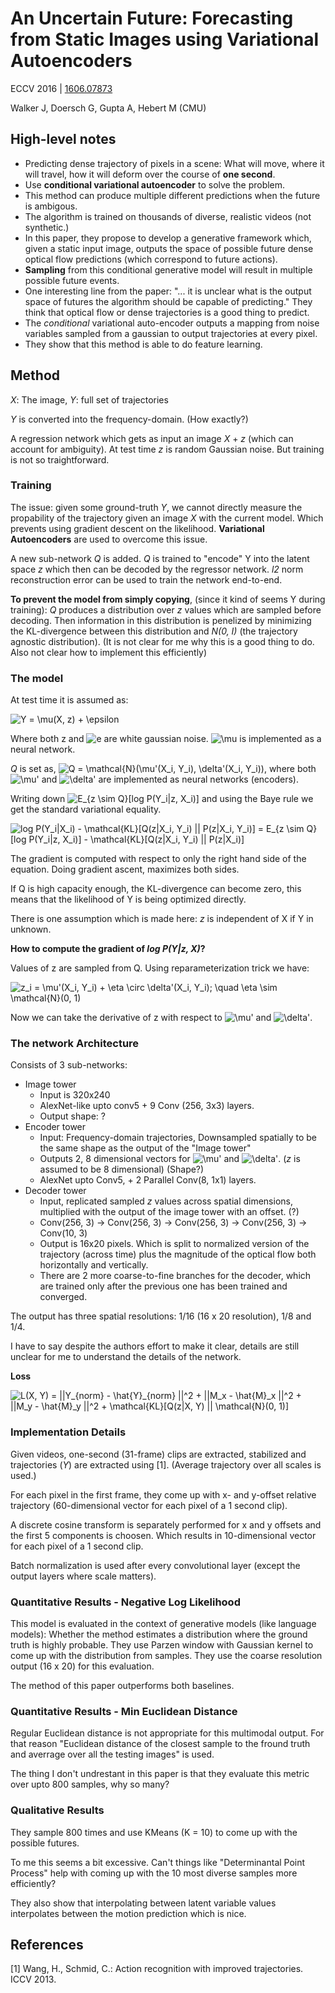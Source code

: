 # An Uncertain Future: Forecasting from Static Images using Variational Autoencoders

ECCV 2016 | [1606.07873](http://arxiv.org/abs/1606.07873)

Walker J, Doersch G, Gupta A, Hebert M (CMU)

## High-level notes

* Predicting dense trajectory of pixels in a scene: What will move, where it will travel, how it will deform over the course of **one second**.
* Use **conditional variational autoencoder** to solve the problem.
* This method can produce multiple different predictions when the future is ambigous.
* The algorithm is trained on thousands of diverse, realistic videos (not synthetic.)
* In this paper, they propose to develop a generative framework which, given a static input image, outputs the space of possible future dense optical flow predictions (which correspond to future actions).
* **Sampling** from this conditional generative model will result in multiple possible future events.
* One interesting line from the paper: "... it is unclear what is the output space of futures the algorithm should be capable of predicting." They think that optical flow or dense trajectories is a good thing to predict.
* The _conditional_ variational auto-encoder outputs a mapping from noise variables sampled from a gaussian to output trajectories at every pixel.
* They show that this method is able to do feature learning.

## Method
_X_: The image, _Y_: full set of trajectories

_Y_ is converted into the frequency-domain. (How exactly?)

A regression network which gets as input an image _X_ + _z_ (which can account for ambiguity).
At test time _z_ is random Gaussian noise.
But training is not so traightforward.

### Training

The issue: given some ground-truth _Y_, we cannot directly measure the propability of the trajectory given an image _X_ with the current model. Which prevents using gradient descent on the likelihood. **Variational Autoencoders** are used to overcome this issue.

A new sub-network _Q_ is added. _Q_ is trained to "encode" Y into the latent space _z_ which then can be decoded by the regressor network. _l2_ norm reconstruction error can be used to train the network end-to-end.

**To prevent the model from simply copying**, (since it kind of seems Y during training): _Q_ produces a distribution over _z_ values which are sampled before decoding. Then information in this distribution is penelized by minimizing the KL-divergence between this distribution and _N(0, I)_ (the trajectory agnostic distribution). (It is not clear for me why this is a good thing to do. Also not clear how to implement this efficiently)

### The model

At test time it is assumed as:

![Y = \mu(X, z) + \epsilon](https://chart.googleapis.com/chart?cht=tx&chl=Y%20%3D%20%5Cmu(X%2C%20z)%20%2B%20%5Cepsilon)

Where both z and ![e](https://chart.googleapis.com/chart?cht=tx&chl=\epsilon) are white gaussian noise. ![\mu](https://chart.googleapis.com/chart?cht=tx&chl=\mu) is implemented as a neural network.

_Q_ is set as, ![Q = \mathcal{N}(\mu'(X_i, Y_i), \delta'(X_i, Y_i))](https://chart.googleapis.com/chart?cht=tx&chl=Q%20%3D%20%5Cmathcal%7BN%7D(%5Cmu%27(X_i%2C%20Y_i)%2C%20%5Cdelta%27(X_i%2C%20Y_i))), where both ![\mu'](https://chart.googleapis.com/chart?cht=tx&chl=\mu%27) and ![\delta'](https://chart.googleapis.com/chart?cht=tx&chl=\delta%27) are implemented as neural networks (encoders).

Writing down ![E_{z \sim Q}[log P(Y_i|z, X_i)]](https://chart.googleapis.com/chart?cht=tx&chl=E_%7Bz%20%5Csim%20Q%7D%5Blog%20P(Y_i%7Cz%2C%20X_i)%5D) and using the Baye rule we get the standard variational equality.

![log P(Y_i|X_i) - \mathcal{KL}[Q(z|X_i, Y_i)  ||  P(z|X_i, Y_i)] =  E_{z \sim Q} [log P(Y_i|z, X_i)] - \mathcal{KL}[Q(z|X_i, Y_i) || P(z|X_i)]](https://chart.googleapis.com/chart?cht=tx&chl=log%20P(Y_i%7CX_i)%20-%20%5Cmathcal%7BKL%7D%5BQ(z%7CX_i%2C%20Y_i)%20%20%7C%7C%20%20P(z%7CX_i%2C%20Y_i)%5D%20%3D%20%20E_%7Bz%20%5Csim%20Q%7D%20%5Blog%20P(Y_i%7Cz%2C%20X_i)%5D%20-%20%5Cmathcal%7BKL%7D%5BQ(z%7CX_i%2C%20Y_i)%20%7C%7C%20P(z%7CX_i)%5D)

The gradient is computed with respect to only the right hand side of the equation. Doing gradient ascent, maximizes both sides.

If Q is high capacity enough, the KL-divergence can become zero, this means that the likelihood of Y is being optimized directly.

There is one assumption which is made here: _z_ is independent of X if Y in unknown.

**How to compute the gradient of _log P(Y|z, X)_?**

Values of z are sampled from Q. Using reparameterization trick we have:

![z_i = \mu'(X_i, Y_i) + \eta \circ \delta'(X_i, Y_i); \quad \eta \sim \mathcal{N}(0, 1)](https://chart.googleapis.com/chart?cht=tx&chl=z_i%20%3D%20%5Cmu%27(X_i%2C%20Y_i)%20%2B%20%5Ceta%20%5Ccirc%20%5Cdelta%27(X_i%2C%20Y_i)%3B%20%5Cquad%20%5Ceta%20%5Csim%20%5Cmathcal%7BN%7D(0%2C%201))

Now we can take the derivative of z with respect to ![\mu'](https://chart.googleapis.com/chart?cht=tx&chl=\mu%27) and ![\delta'](https://chart.googleapis.com/chart?cht=tx&chl=\delta%27).

### The network Architecture

Consists of 3 sub-networks:

* Image tower
	- Input is 320x240
	- AlexNet-like upto conv5 + 9 Conv (256, 3x3) layers.
	- Output shape: ?
* Encoder tower
	- Input: Frequency-domain trajectories, Downsampled spatially to be the same shape as the output of the "Image tower"
	- Outputs 2, 8 dimensional vectors for ![\mu'](https://chart.googleapis.com/chart?cht=tx&chl=\mu%27) and ![\delta'](https://chart.googleapis.com/chart?cht=tx&chl=\delta%27). (_z_ is assumed to be 8 dimensional) (Shape?)
	- AlexNet upto Conv5, + 2 Parallel Conv(8, 1x1) layers.
* Decoder tower
	- Input, replicated sampled _z_ values across spatial dimensions, multiplied with the output of the image tower with an offset. (?)
	- Conv(256, 3) -> Conv(256, 3) -> Conv(256, 3) -> Conv(256, 3) -> Conv(10, 3)
	- Output is 16x20 pixels. Which is split to normalized version of the trajectory (across time) plus the magnitude of the optical flow both horizontally and vertically.
	- There are 2 more coarse-to-fine branches for the decoder, which are trained only after the previous one has been trained and converged.

The output has three spatial resolutions: 1/16 (16 x 20 resolution), 1/8 and 1/4.

I have to say despite the authors effort to make it clear, details are still unclear for me to understand the details of the network.

**Loss**

![L(X, Y) = ||Y_{norm} - \hat{Y}_{norm} ||^2 + ||M_x - \hat{M}_x ||^2 + ||M_y - \hat{M}_y ||^2 + \mathcal{KL}[Q(z|X, Y) || \mathcal{N}(0, 1)]](https://chart.googleapis.com/chart?cht=tx&chl=L(X%2C%20Y)%20%3D%20%7C%7CY_%7Bnorm%7D%20-%20%5Chat%7BY%7D_%7Bnorm%7D%20%7C%7C%5E2%20%2B%20%7C%7CM_x%20-%20%5Chat%7BM%7D_x%20%7C%7C%5E2%20%2B%20%7C%7CM_y%20-%20%5Chat%7BM%7D_y%20%7C%7C%5E2%20%2B%20%5Cmathcal%7BKL%7D%5BQ(z%7CX%2C%20Y)%20%7C%7C%20%5Cmathcal%7BN%7D(0%2C%201)%5D)

### Implementation Details

Given videos, one-second (31-frame) clips are extracted, stabilized and trajectories (_Y_) are extracted using [1]. (Average trajectory over all scales is used.)

For each pixel in the first frame, they come up with x- and y-offset relative trajectory (60-dimensional vector for each pixel of a 1 second clip).

A discrete cosine transform is separately performed for x and y offsets and the first 5 components is choosen. Which results in 10-dimensional vector for each pixel of a 1 second clip.

Batch normalization is used after every convolutional layer (except the output layers where scale matters).

### Quantitative Results - Negative Log Likelihood

This model is evaluated in the context of generative models (like language models): Whether the method estimates a distribution where the ground truth is highly probable. They use Parzen window with Gaussian kernel to come up with the distribution from samples. They use the coarse resolution output (16 x 20) for this evaluation.

The method of this paper outperforms both baselines.

### Quantitative Results - Min Euclidean Distance

Regular Euclidean distance is not appropriate for this multimodal output. For that reason "Euclidean distance of the closest sample to the fround truth and averrage over all the testing images" is used.

The thing I don't undrestant in this paper is that they evaluate this metric over upto 800 samples, why so many?

### Qualitative Results

They sample 800 times and use KMeans (K = 10) to come up with the possible futures.

To me this seems a bit excessive. Can't things like "Determinantal Point Process" help with coming up with the 10 most diverse samples more efficiently?

They also show that interpolating between latent variable values interpolates between the motion prediction which is nice.

## References

[1] Wang, H., Schmid, C.: Action recognition with improved trajectories. ICCV 2013.
